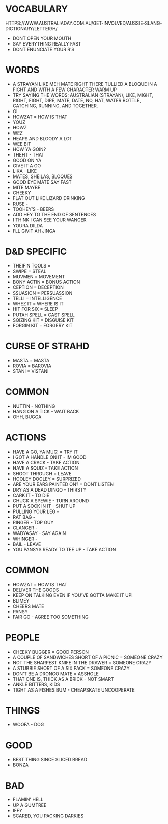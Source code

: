 # VOCABULARY
HTTPS://WWW.AUSTRALIADAY.COM.AU/GET-INVOLVED/AUSSIE-SLANG-DICTIONARY/LETTER/H/

- DONT OPEN YOUR MOUTH
- SAY EVERYTHING REALLY FAST
- DONT ENUNCIATE YOUR R’S

# WORDS
- A STRAYAN LIKE MEH MATE RIGHT THERE TULLIED A BLOQUE IN A FIGHT AND WITH A FEW 
CHARACTER WARM UP
- TRY SAYING THE WORDS: AUSTRALIAN (STRAYAN), LIKE, MIGHT, RIGHT, FIGHT, DIRE, MATE, DATE, NO, HAT, WATER BOTTLE, CATCHING, RUNNING, AND TOGETHER.
- OI
- HOWZAT = HOW IS THAT 
- YOUZ 
- HOWZ
- WEZ
- HEAPS AND BLOODY A LOT
- WEE BIT
- HOW YA GOIN?
- THEHT - THAT
- GOOD ON YA
- GIVE IT A GO
- LIKA - LIKE
- MATES, SHEILAS, BLOQUES
- GOOD EYE MATE SAY FAST
- MITE MAYBE 
- CHEEKY
- FLAT OUT LIKE LIZARD DRINKING
- RUSE - 
- TOOHEY’S - BEERS
- ADD HEY TO THE END OF SENTENCES
- I THINK I CAN SEE YOUR WANGER
- YOURA DILDA
- I’LL GIVIT AH JINGA

# D&D SPECIFIC
- THEIFIN TOOLS = 
- SWIPE = STEAL
- MUVMEN = MOVEMENT
- BONY ACTIN = BONUS ACTION
- CEPTION = DECEPTION
- SSUASION = PERSUASSION
- TELLI = INTELLIGENCE 
- WHEZ IT = WHERE IS IT
- HIT FOR SIX = SLEEP
- PUTAH SPELL = CAST SPELL
- SQIZING KIT = DISGUISE KIT
- FORGIN KIT = FORGERY KIT

# CURSE OF STRAHD
- MASTA = MASTA
- ROVIA = BAROVIA
- STANI = VISTANI


# COMMON 
- NUTTIN - NOTHING
- HANG ON A TICK - WAIT BACK
- OHH, BUGGA 

# ACTIONS
- HAVE A GO, YA MUG! = TRY IT
- I GOT A HANDLE ON IT - IM GOOD
- HAVE A CRACK - TAKE ACTION
- HAVE A SQUIZ - TAKE ACTION
- SHOOT THROUGH = LEAVE
- HOOLEY DOOLEY = SURPRIZED
- ARE YOUR EARS PAINTED ON? = DONT LISTEN
- DRY AS A DEAD DINGO - THIRSTY
- CARK IT - TO DIE
- CHUCK A SPEWIE - TURN AROUND
- PUT A SOCK IN IT - SHUT UP
- PULLING YOUR LEG - 
- RAT BAG - 
- RINGER - TOP GUY
- CLANGER - 
- WADYASAY - SAY AGAIN
- WHINGER - 
- BAIL - LEAVE
- YOU PANSYS READY TO TEE UP - TAKE ACTION

# COMMON 
- HOWZAT = HOW IS THAT 
- DELIVER THE GOODS
- KEEP ON TALKING EVEN IF YOU'VE GOTTA MAKE IT UP!
- BLIMEY
- CHEERS MATE
- PANSY 
- FAIR GO - AGREE TOO SOMETHING

# PEOPLE
- CHEEKY BUGGER = GOOD PERSON
- A COUPLE OF SANDWICHES SHORT OF A PICNIC = SOMEONE CRAZY
- NOT THE SHARPEST KNIFE IN THE DRAWER = SOMEONE CRAZY
- A STUBBIE SHORT OF A SIX PACK = SOMEONE CRAZY
- DON’T BE A DRONGO MATE = ASSHOLE
- THAT ONE IS, THICK AS A BRICK - NOT SMART
- ANKLE BITTERS, KIDS
- TIGHT AS A FISHES BUM - CHEAPSKATE UNCOOPERATE

# THINGS
- WOOFA - DOG

# GOOD
- BEST THING SINCE SLICED BREAD
- BONZA

# BAD
- FLAMIN' HELL
- UP A GUMTREE
- IFFY 
- SCARED, YOU PACKING DARKIES
